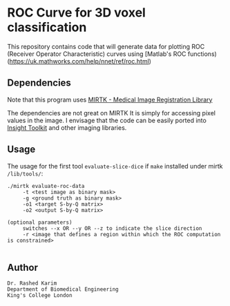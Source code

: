 # ROC Curve for 3D voxel classification 
This repository contains code that will generate data for plotting ROC (Receiver Operator Characteristic) curves using [Matlab's ROC functions)(https://uk.mathworks.com/help/nnet/ref/roc.html) 

## Dependencies
Note that this program uses [MIRTK - Medical Image Registration Library](https://github.com/BioMedIA/MIRTK) 

The dependencies are not great on MIRTK It is simply for accessing pixel values in the image. I envisage that the code can be easily ported into [Insight Toolkit](https://github.com/InsightSoftwareConsortium/ITK) and other imaging libraries. 

## Usage 
The usage for the first tool ```evaluate-slice-dice``` if ``make`` installed under mirtk ``/lib/tools/``:
```
./mirtk evaluate-roc-data
     -t <test image as binary mask> 
     -g <ground truth as binary mask> 
     -o1 <target S-by-Q matrix>
     -o2 <output S-by-Q matrix>

(optional parameters)
     switches --x OR --y OR --z to indicate the slice direction 
     -r <image that defines a region within which the ROC computation is constrained>
     
```



## Author 
```
Dr. Rashed Karim 
Department of Biomedical Engineering 
King's College London 
```
